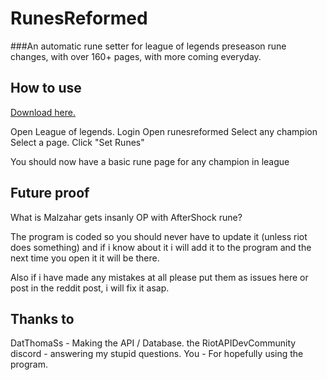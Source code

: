 # RunesReformed

###An automatic rune setter for league of legends preseason rune changes, with over 160+ pages, with more coming everyday.


## How to use
[Download here.](https://github.com/Fumi24/RunesReformed/files/1454620/RunesReformed.zip)


Open League of legends.
Login
Open runesreformed
Select any champion
Select a page.
Click "Set Runes"

You should now have a basic rune page for any champion in league


## Future proof

What is Malzahar gets insanly OP with AfterShock rune?

The program is coded so you should never have to update it (unless riot does something) and if i know about it i will add it to the program and the next time you open it it will be there.

Also if i have made any mistakes at all please put them as issues here or post in the reddit post, i will fix it asap.


## Thanks to

DatThomaSs - Making the API / Database.
the RiotAPIDevCommunity discord - answering my stupid questions.
You - For hopefully using the program.

